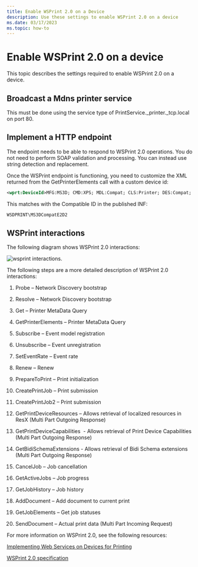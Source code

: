 ```yaml
---
title: Enable WSPrint 2.0 on a Device
description: Use these settings to enable WSPrint 2.0 on a device
ms.date: 03/17/2023
ms.topic: how-to
---
```


# Enable WSPrint 2.0 on a device

This topic describes the settings required to enable WSPrint 2.0 on a device.

## Broadcast a Mdns printer service

This must be done using the service type of PrintService.\_printer.\_tcp.local on port 80.

## Implement a HTTP endpoint

The endpoint needs to be able to respond to WSPrint 2.0 operations. You do not need to perform SOAP validation and processing. You can instead use string detection and replacement.

Once the WSPrint endpoint is functioning, you need to customize the XML returned from the GetPrinterElements call with a custom device id:

```xml
<wprt:DeviceId>MFG:MS3D; CMD:XPS; MDL:Compat; CLS:Printer; DES:Compat; CID:MS3DWSD</wprt:DeviceId>
```

This matches with the Compatible ID in the published INF:

```xml
WSDPRINT\MS3DCompatE2D2
```

## WSPrint interactions

The following diagram shows WSPrint 2.0 interactions:

![wsprint interactions.](images/wsprint-interactions.png)

The following steps are a more detailed description of WSPrint 2.0 interactions:

1. Probe – Network Discovery bootstrap

1. Resolve – Network Discovery bootstrap

1. Get – Printer MetaData Query

1. GetPrinterElements – Printer MetaData Query

1. Subscribe – Event model registration

1. Unsubscribe – Event unregistration

1. SetEventRate – Event rate

1. Renew – Renew

1. PrepareToPrint – Print initialization

1. CreatePrintJob – Print submission

1. CreatePrintJob2 – Print submission

1. GetPrintDeviceResources – Allows retrieval of localized resources in ResX (Multi Part Outgoing Response)

1. GetPrintDeviceCapabilities  - Allows retrieval of Print Device Capabilities (Multi Part Outgoing Response)

1. GetBidiSchemaExtensions - Allows retrieval of Bidi Schema extensions (Multi Part Outgoing Response)

1. CancelJob – Job cancellation

1. GetActiveJobs – Job progress

1. GetJobHistory – Job history

1. AddDocument – Add document to current print

1. GetJobElements – Get job statuses

1. SendDocument – Actual print data (Multi Part Incoming Request)

For more information on WSPrint 2.0, see the following resources:

[Implementing Web Services on Devices for Printing](/windows-hardware/design/whitepapers/implementing-web-services-on-devices-for-printing)

[WSPrint 2.0 specification](/windows-hardware/design/whitepapers/implementing-web-services-on-devices-for-printing#file-downloads)
